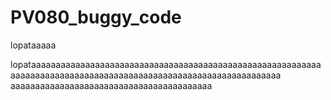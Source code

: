 # PV080_buggy_code


lopataaaaa




lopataaaaaaaaaaaaaaaaaaaaaaaaaaaaaaaaaaaaaaaaaaaaaaaaaaaaaaaaaaaaaaaaaaaaaaaaaaaaaaaaaaaaaaaaaaaaaaaaaaaaaaaaaaaaaaaaaa aaaaaaaaaaaaaaaaaaaaaaaaaaaaaaaaaaaaaaaaa